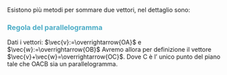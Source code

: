 Esistono più metodi per sommare due vettori, nel dettaglio sono:

### <font color="#4bacc6">Regola del parallelogramma</font>

Dati i vettori: $\vec{v}:=\overrightarrow{OA}$ e $\vec{w}:=\overrightarrow{OB}$
Avremo allora per definizione il vettore $\vec{v}+\vec{w}=\overrightarrow{OC}$.
Dove C è l’ unico punto del piano tale che OACB sia un parallelogramma.